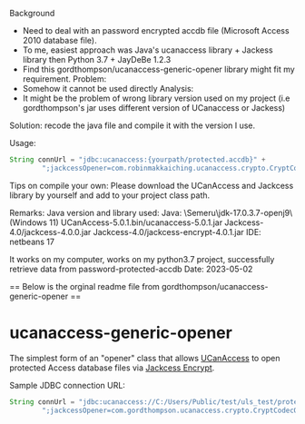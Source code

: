 Background
* Need to deal with an password encrypted accdb file (Microsoft Access 2010 database file).
* To me, easiest approach was Java's ucanaccess library + Jackess library then  Python 3.7 +  JayDeBe 1.2.3 
* Find this gordthompson/ucanaccess-generic-opener library might fit my requirement.
Problem:
* Somehow it cannot be used directly
Analysis:
* It might be the problem of wrong library version used on my project (i.e gordthompson's jar uses different version of UCanaccess  or Jackess)

Solution:
recode the java file and compile it with the version I use.

Usage:
```java
String connUrl = "jdbc:ucanaccess:{yourpath/protected.accdb}" +
        ";jackcessOpener=com.robinmakkaiching.ucanaccess.crypto.CryptCodecOpener";
```

Tips on compile your own:
Please download the UCanAccess and Jackcess library by yourself and add to your project class path.

Remarks:
Java version and library used:
Java:   \Semeru\jdk-17.0.3.7-openj9\  (Windows 11)
UCanAccess-5.0.1.bin/ucanaccess-5.0.1.jar
Jackcess-4.0/jackcess-4.0.0.jar
Jackcess-4.0/jackcess-encrypt-4.0.1.jar
IDE: netbeans 17

It works on my computer, works on my python3.7 project, successfully retrieve data from password-protected-accdb Date: 2023-05-02

== Below is the orginal readme file from gordthompson/ucanaccess-generic-opener ==

# ucanaccess-generic-opener

The simplest form of an "opener" class that allows [UCanAccess](http://ucanaccess.sourceforge.net/site.html) to open protected Access database files via [Jackcess Encrypt](https://jackcessencrypt.sourceforge.io/).

Sample JDBC connection URL:

```java
String connUrl = "jdbc:ucanaccess://C:/Users/Public/test/uls_test/protected.mdb" +
        ";jackcessOpener=com.gordthompson.ucanaccess.crypto.CryptCodecOpener";
```
